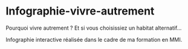 # Infographie-vivre-autrement

Pourquoi vivre autrement ? Et si vous choisissiez un habitat alternatif...

Infographie interactive réalisée dans le cadre de ma formation en MMI.

